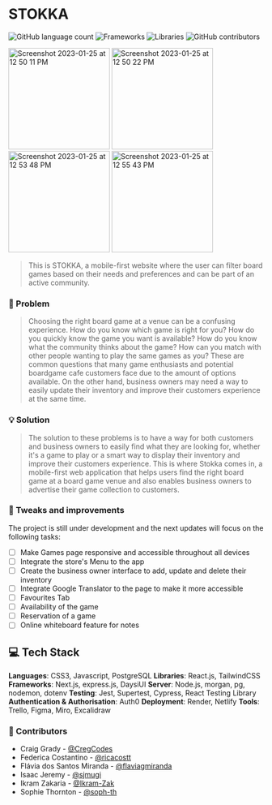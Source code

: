 # STOKKA

![GitHub language count](https://img.shields.io/badge/Languages-3-yellowgreen)
![Frameworks](https://img.shields.io/badge/Frameworks-3-red)
![Libraries](https://img.shields.io/badge/Libraries-2-orange)
![GitHub contributors](https://img.shields.io/badge/Contributors-6-blue)

<img width="200" alt="Screenshot 2023-01-25 at 12 50 11 PM" src="https://user-images.githubusercontent.com/76967175/214610289-d70ff873-8607-45e2-bed5-632e41a947a2.png"> <img width="200" alt="Screenshot 2023-01-25 at 12 50 22 PM" src="https://user-images.githubusercontent.com/76967175/214610482-e4e16374-219c-4f52-9973-9b8c8fcec253.png"> <img width="200" alt="Screenshot 2023-01-25 at 12 53 48 PM" src="https://user-images.githubusercontent.com/76967175/214610952-23408099-dc7d-4f93-92cc-d264dc2c667e.png"> <img width="200" alt="Screenshot 2023-01-25 at 12 55 43 PM" src="https://user-images.githubusercontent.com/76967175/214611452-d252078b-f362-43c2-861e-68fdc4bbd7f8.png">

> This is STOKKA, a mobile-first website where the user can filter board games based on their needs and preferences and can be part of an active community. 

### 🤔 Problem
> Choosing the right board game at a venue can be a confusing experience. How do you know which game is right for you? How do you quickly know the game you want is available? How do you know what the community thinks about the game? How can you match with other people wanting to play the same games as you? These are common questions that many game enthusiasts and potential boardgame cafe customers face due to the amount of options available. On the other hand, business owners may need a way to easily update their inventory and improve their customers experience at the same time. 

### 💡 Solution
> The solution to these problems is to have a way for both customers and business owners to easily find what they are looking for, whether it's a game to play or a smart way to display their inventory and improve their customers experience. This is where Stokka comes in, a mobile-first web application that helps users find the right board game at a board game venue and also enables business owners to advertise their game collection to customers.

### 🔨 Tweaks and improvements

The project is still under development and the next updates will focus on the following tasks:

- [ ] Make Games page responsive and accessible throughout all devices
- [ ] Integrate the store's Menu to the app
- [ ] Create the business owner interface to add, update and delete their inventory
- [ ] Integrate Google Translator to the page to make it more accessible
- [ ] Favourites Tab
- [ ] Availability of the game
- [ ] Reservation of a game
- [ ] Online whiteboard feature for notes

## 💻 Tech Stack

**Languages**: CSS3, Javascript, PostgreSQL
**Libraries**: React.js, TailwindCSS
**Frameworks**: Next.js, express.js, DaysiUI
**Server**: Node.js, morgan, pg, nodemon, dotenv
**Testing**: Jest, Supertest, Cypress, React Testing Library
**Authentication & Authorisation**: Auth0
**Deployment**: Render, Netlify
**Tools**: Trello, Figma, Miro, Excalidraw




### 🤝 Contributors

- Craig Grady - [@CregCodes](https://github.com/CregCodes)
- Federica Costantino - [@ricacostt](https://github.com/ricacostt)
- Flávia dos Santos Miranda - [@flaviagmiranda](https://github.com/flaviagmiranda)
- Isaac Jeremy - [@sjmugi](https://github.com/sjmugi)
- Ikram Zakaria - [@Ikram-Zak](https://github.com/Ikram-Zak)
- Sophie Thornton - [@soph-th](https://github.com/soph-th)
